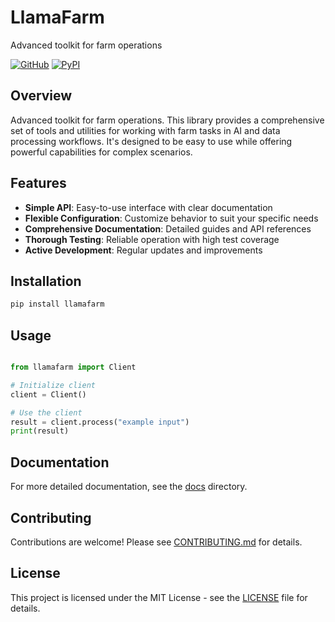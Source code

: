 # LlamaFarm

Advanced toolkit for farm operations

[![GitHub](https://img.shields.io/github/license/llamasearchai/llamafarm)](https://github.com/llamasearchai/llamafarm/blob/main/LICENSE)
[![PyPI](https://img.shields.io/pypi/v/llamafarm.svg)](https://pypi.org/project/llamafarm/)

## Overview


Advanced toolkit for farm operations. This library provides a comprehensive set of tools and utilities for
working with farm tasks in AI and data processing workflows.
It's designed to be easy to use while offering powerful capabilities for complex scenarios.


## Features


- **Simple API**: Easy-to-use interface with clear documentation
- **Flexible Configuration**: Customize behavior to suit your specific needs
- **Comprehensive Documentation**: Detailed guides and API references
- **Thorough Testing**: Reliable operation with high test coverage
- **Active Development**: Regular updates and improvements


## Installation

```bash
pip install llamafarm
```

## Usage

```python

from llamafarm import Client

# Initialize client
client = Client()

# Use the client
result = client.process("example input")
print(result)

```

## Documentation

For more detailed documentation, see the [docs](docs/) directory.

## Contributing

Contributions are welcome! Please see [CONTRIBUTING.md](CONTRIBUTING.md) for details.

## License

This project is licensed under the MIT License - see the [LICENSE](LICENSE) file for details.
